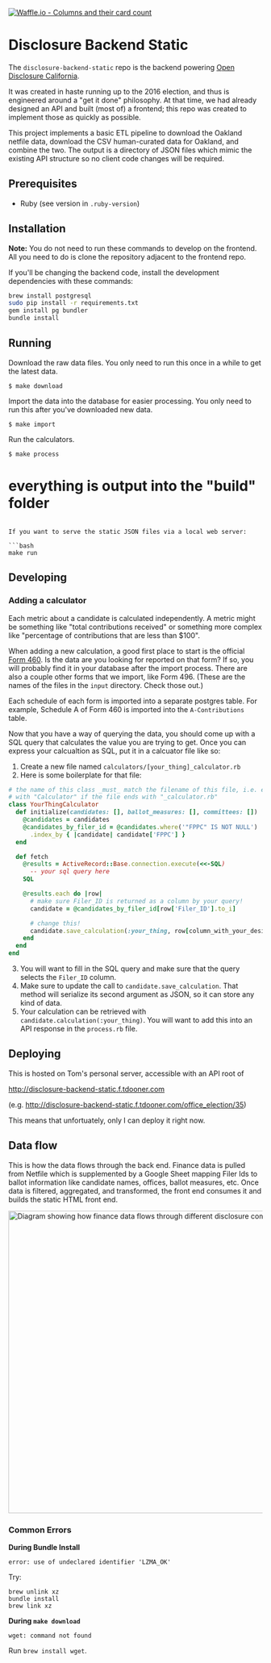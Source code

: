 [![Waffle.io - Columns and their card count](https://badge.waffle.io/caciviclab/disclosure-backend.png?columns=ready)](https://waffle.io/caciviclab/disclosure-backend?utm_source=badge)

# Disclosure Backend Static

The `disclosure-backend-static` repo is the backend powering [Open Disclosure California](https://opendisclosure.io).

It was created in haste running up to the 2016 election, and thus is engineered around a "get it done" philosophy. At that time, we had already designed an API and built (most of) a frontend; this repo was created to implement those as quickly as possible.

This project implements a basic ETL pipeline to download the Oakland netfile
data, download the CSV human-curated data for Oakland, and combine the two. The
output is a directory of JSON files which mimic the existing API structure so
no client code changes will be required.

## Prerequisites

- Ruby (see version in `.ruby-version`)

## Installation

**Note:** You do not need to run these commands to develop on the frontend. All
you need to do is clone the repository adjacent to the frontend repo.

If you'll be changing the backend code, install the development dependencies
with these commands:

```bash
brew install postgresql
sudo pip install -r requirements.txt
gem install pg bundler
bundle install
```

## Running

Download the raw data files. You only need to run this once in a while to get
the latest data.

    $ make download

Import the data into the database for easier processing. You only need to run
this after you've downloaded new data.

    $ make import

Run the calculators.

    $ make process

# everything is output into the "build" folder
```

If you want to serve the static JSON files via a local web server:

```bash
make run
```


## Developing
### Adding a calculator

Each metric about a candidate is calculated independently. A metric might be
something like "total contributions received" or something more complex like
"percentage of contributions that are less than $100".

When adding a new calculation, a good first place to start is the official [Form
460][form_460]. Is the data are you looking for reported on that form? If so,
you will probably find it in your database after the import process. There are
also a couple other forms that we import, like Form 496. (These are the names of
the files in the `input` directory. Check those out.)

Each schedule of each form is imported into a separate postgres table. For
example, Schedule A of Form 460 is imported into the
`A-Contributions` table.

Now that you have a way of querying the data, you should come up with a SQL
query that calculates the value you are trying to get. Once you can express
your calcualtion as SQL, put it in a calcuator file like so:

1. Create a new file named `calculators/[your_thing]_calculator.rb`
2. Here is some boilerplate for that file:
  ```ruby
  # the name of this class _must_ match the filename of this file, i.e. end
  # with "Calculator" if the file ends with "_calculator.rb"
  class YourThingCalculator
    def initialize(candidates: [], ballot_measures: [], committees: [])
      @candidates = candidates
      @candidates_by_filer_id = @candidates.where('"FPPC" IS NOT NULL')
        .index_by { |candidate| candidate['FPPC'] }
    end

    def fetch
      @results = ActiveRecord::Base.connection.execute(<<-SQL)
        -- your sql query here
      SQL

      @results.each do |row|
        # make sure Filer_ID is returned as a column by your query!
        candidate = @candidates_by_filer_id[row['Filer_ID'].to_i]

        # change this!
        candidate.save_calculation(:your_thing, row[column_with_your_desired_data])
      end
    end
  end
  ```
3. You will want to fill in the SQL query and make sure that the query selects
   the `Filer_ID` column.
4. Make sure to update the call to `candidate.save_calculation`. That method
   will serialize its second argument as JSON, so it can store any kind of data.
5. Your calculation can be retrieved with `candidate.calculation(:your_thing)`.
   You will want to add this into an API response in the `process.rb` file.

## Deploying
This is hosted on Tom's personal server, accessible with an API root of

http://disclosure-backend-static.f.tdooner.com

(e.g. http://disclosure-backend-static.f.tdooner.com/office_election/35)

This means that unfortuately, only I can deploy it right now.


## Data flow

This is how the data flows through the back end. Finance data is pulled from
Netfile which is supplemented by a Google Sheet mapping Filer Ids to ballot
information like candidate names, offices, ballot measures, etc. Once data is
filtered, aggregated, and transformed, the front end consumes it and builds the
static HTML front end.

<img alt="Diagram showing how finance data flows through different disclosure components" src="./docs/img/open-disclosure-data-flow.png" width="600" />

### Common Errors
**During Bundle Install**
```
error: use of undeclared identifier 'LZMA_OK'
```
Try:
```
brew unlink xz
bundle install
brew link xz
```

**During `make download`**
```
wget: command not found
```
Run `brew install wget`.



[form_460]: http://www.fppc.ca.gov/content/dam/fppc/NS-Documents/TAD/Campaign%20Forms/460.pdf
